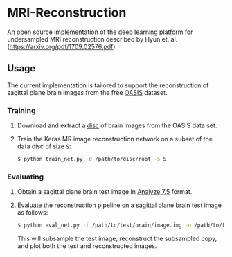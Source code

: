 # MRI-Reconstruction
An open source implementation of the deep learning platform for undersampled MRI reconstruction described by Hyun et. al. (https://arxiv.org/pdf/1709.02576.pdf) 

## Usage

The current implementation is tailored to support the reconstruction of sagittal plane brain images from the free [OASIS](http://www.oasis-brains.org/) dataset.

### Training

1. Download and extract a [disc](http://www.oasis-brains.org/app/template/Tools.vm) of brain images from the OASIS data set.

2. Train the Keras MR image reconstruction network on a subset of the data disc of size `S`:

   ```sh
   $ python train_net.py -d /path/to/disc/root -s S
   ```
   
### Evaluating

1. Obtain a sagittal plane brain test image in [Analyze 7.5](https://rportal.mayo.edu/bir/ANALYZE75.pdf) format.

2. Evaluate the reconstruction pipeline on a sagittal plane brain test image as follows:

   ```sh
   $ python eval_net.py -i /path/to/test/brain/image.img -n /path/to/trained/keras/network.hdf5 
   ```
   
   This will subsample the test image, reconstruct the subsampled copy, and plot both the test and reconstructed images.

